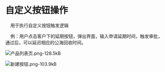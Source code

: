 





# 自定义按钮操作

&nbsp;&nbsp;&nbsp;&nbsp;用于执行自定义按钮触发逻辑

&nbsp;&nbsp;&nbsp;&nbsp;例：用户点击客户下的延期按钮，弹出界面，输入申请延期时间，触发审批，通过后，可以延迟相应的公海回收时间。

![产品列表页.png-128.5kB][3]

![新建按钮.png-103.9kB][4]

[3]: http://static.zybuluo.com/BanGongGroup/dpqtrbtdtiriwqe9rw21fjho/%E4%BA%A7%E5%93%81%E5%88%97%E8%A1%A8%E9%A1%B5.png
[4]: http://static.zybuluo.com/BanGongGroup/ml3px6hy3h4oeq58a5cvkj84/%E6%96%B0%E5%BB%BA%E6%8C%89%E9%92%AE.png



